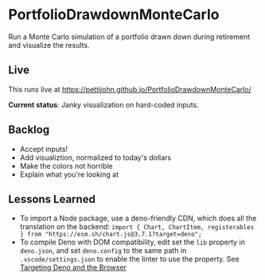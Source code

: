 # PortfolioDrawdownMonteCarlo
Run a Monte Carlo simulation of a portfolio drawn down during retirement and visualize the results. 

## Live 

This runs live at https://pettijohn.github.io/PortfolioDrawdownMonteCarlo/ 

**Current status**: Janky visualization on hard-coded inputs.

## Backlog
* Accept inputs!
* Add visualiztion, normalized to today's dollars
* Make the colors not horrible
* Explain what you're looking at

## Lessons Learned
* To import a Node package, use a deno-friendly CDN, which does all the translation on the backend: `import { Chart, ChartItem, registerables } from "https://esm.sh/chart.js@3.7.1?target=deno";`
* To compile Deno with DOM compatibility, edit set the `lib` property in `deno.json`, and set `deno.config` to the same path in `.vscode/settings.json` to enable the linter to use the property. See [Targeting Deno and the Browser](https://deno.land/manual/typescript/configuration#targeting-deno-and-the-browser)